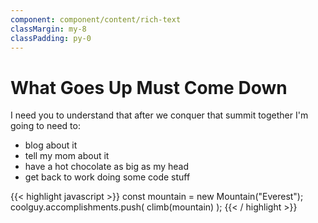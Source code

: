```yaml
---
component: component/content/rich-text
classMargin: my-8
classPadding: py-0
---
```


# What Goes Up Must Come Down

I need you to understand that after we conquer that summit together I'm going to need to:

* blog about it
* tell my mom about it
* have a hot chocolate as big as my head
* get back to work doing some code stuff

{{< highlight javascript >}}
const mountain = new Mountain("Everest");
coolguy.accomplishments.push( climb(mountain) );
{{< / highlight >}}
